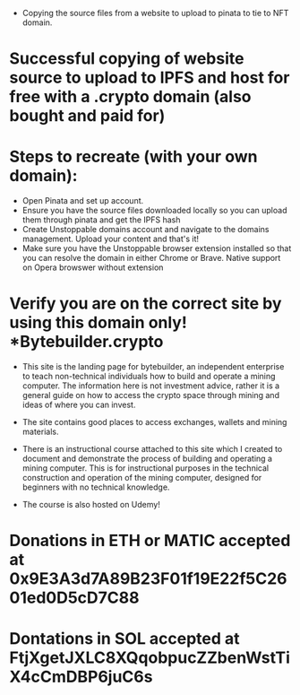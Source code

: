 * Copying the source files from a website to upload to pinata to tie to NFT domain.

# Successful copying of website source to upload to IPFS and host for free with a .crypto domain (also bought and paid for)

# Steps to recreate (with your own domain):
- Open Pinata and set up account.
- Ensure you have the source files downloaded locally so you can upload them through pinata and get the IPFS hash
- Create Unstoppable domains account and navigate to the domains management. Upload your content and that's it!
- Make sure you have the Unstoppable browser extension installed so that you can resolve the domain in either Chrome or Brave. Native support on Opera browswer without extension

# Verify you are on the correct site by using this domain only! *Bytebuilder.crypto

- This site is the landing page for bytebuilder, an independent enterprise to teach non-technical individuals how to build and operate a mining computer. The information here is not investment advice, rather it is a general guide on how to access the crypto space through mining and ideas of where you can invest. 

- The site contains good places to access exchanges, wallets and mining materials. 

- There is an instructional course attached to this site which I created to document and demonstrate the process of building and operating a mining computer. This is for instructional purposes in the technical construction and operation of the mining computer, designed for beginners with no technical knowledge. 

- The course is also hosted on Udemy! 

# Donations in ETH or MATIC accepted at 0x9E3A3d7A89B23F01f19E22f5C2601ed0D5cD7C88

# Dontations in SOL accepted at FtjXgetJXLC8XQqobpucZZbenWstTiX4cCmDBP6juC6s

